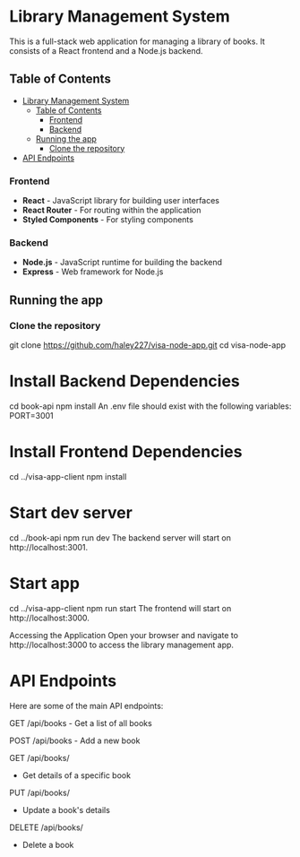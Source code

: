 
# Library Management System

This is a full-stack web application for managing a library of books. It consists of a React frontend and a Node.js backend.

## Table of Contents

- [Library Management System](#library-management-system)
  - [Table of Contents](#table-of-contents)
    - [Frontend](#frontend)
    - [Backend](#backend)
  - [Running the app](#running-the-app)
    - [Clone the repository](#clone-the-repository)
- [API Endpoints](#api-endpoints)

### Frontend
- **React** - JavaScript library for building user interfaces
- **React Router** - For routing within the application
- **Styled Components** - For styling components

### Backend
- **Node.js** - JavaScript runtime for building the backend
- **Express** - Web framework for Node.js

## Running the app
### Clone the repository

git clone https://github.com/haley227/visa-node-app.git
cd visa-node-app

# Install Backend Dependencies
cd book-api
npm install
An .env file should exist with the following variables:
PORT=3001

# Install Frontend Dependencies
cd ../visa-app-client
npm install

# Start dev server
cd ../book-api
npm run dev
The backend server will start on http://localhost:3001.

# Start app
cd ../visa-app-client
npm run start
The frontend will start on http://localhost:3000.

Accessing the Application
Open your browser and navigate to http://localhost:3000 to access the library management app.

# API Endpoints
Here are some of the main API endpoints:

GET /api/books - Get a list of all books

POST /api/books - Add a new book

GET /api/books/
- Get details of a specific book

PUT /api/books/
- Update a book's details

DELETE /api/books/
- Delete a book
